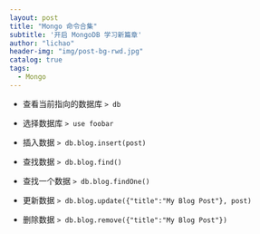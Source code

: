 ```yaml
---
layout: post
title: "Mongo 命令合集"
subtitle: '开启 MongoDB 学习新篇章'
author: "lichao"
header-img: "img/post-bg-rwd.jpg"
catalog: true
tags:
  - Mongo 
---
```


* 查看当前指向的数据库 
``` > db ```

* 选择数据库 
``` > use foobar ```

* 插入数据
``` > db.blog.insert(post) ```

* 查找数据
``` > db.blog.find() ```

* 查找一个数据
``` > db.blog.findOne() ```

* 更新数据
``` > db.blog.update({"title":"My Blog Post"}, post) ```

* 删除数据
``` > db.blog.remove({"title":"My Blog Post"}) ```
